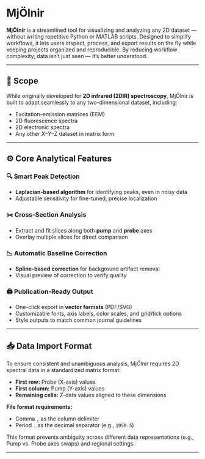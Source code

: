 # MjÖlnir

**MjÖlnir** is a streamlined tool for visualizing and analyzing any 2D dataset — without writing repetitive Python or MATLAB scripts. Designed to simplify workflows, it lets users inspect, process, and export results on the fly while keeping projects organized and reproducible. By reducing workflow complexity, data isn’t just seen — it’s better understood.

---

## 📌 Scope

While originally developed for **2D infrared (2DIR) spectroscopy**, MjÖlnir is built to adapt seamlessly to any two-dimensional dataset, including:

- Excitation–emission matrices (EEM)
- 2D fluorescence spectra
- 2D electronic spectra
- Any other X–Y–Z dataset in matrix form

---

## ⚙️ Core Analytical Features

### 🔍 Smart Peak Detection  
- **Laplacian-based algorithm** for identifying peaks, even in noisy data  
- Adjustable sensitivity for fine-tuned, precise localization  

### ✂️ Cross-Section Analysis  
- Extract and fit slices along both **pump** and **probe** axes  
- Overlay multiple slices for direct comparison  

### 📉 Automatic Baseline Correction  
- **Spline-based correction** for background artifact removal  
- Visual preview of correction to verify quality  

### 🖨️ Publication-Ready Output  
- One-click export in **vector formats** (PDF/SVG)  
- Customizable fonts, axis labels, color scales, and grid/tick options  
- Style outputs to match common journal guidelines  

---

## 📥 Data Import Format

To ensure consistent and unambiguous analysis, MjÖlnir requires 2D spectral data in a standardized matrix format:

- **First row:** Probe (X-axis) values  
- **First column:** Pump (Y-axis) values  
- **Remaining cells:** Z-data values aligned to these dimensions  

**File format requirements:**  
- Comma `,` as the column delimiter  
- Period `.` as the decimal separator (e.g., `1950.5`)  

This format prevents ambiguity across different data representations (e.g., Pump vs. Probe axes swaps) and regional settings.

---
